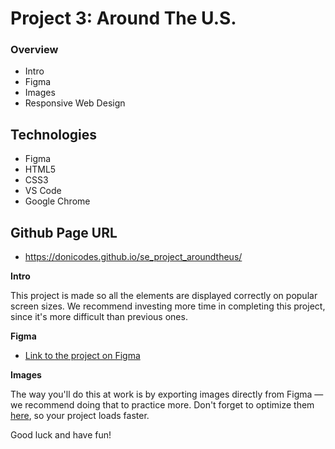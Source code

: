 # Project 3: Around The U.S.

### Overview  

* Intro  
* Figma  
* Images
* Responsive Web Design 

## Technologies
- Figma
- HTML5
- CSS3
- VS Code
- Google Chrome

## Github Page URL
- https://donicodes.github.io/se_project_aroundtheus/
  
**Intro**
  
This project is made so all the elements are displayed correctly on popular screen sizes. We recommend investing more time in completing this project, since it's more difficult than previous ones.  
  
**Figma**  
  
* [Link to the project on Figma](https://www.figma.com/file/ii4xxsJ0ghevUOcssTlHZv/Sprint-3%3A-Around-the-US?node-id=0%3A1)  
  
**Images**  
  
The way you'll do this at work is by exporting images directly from Figma — we recommend doing that to practice more. Don't forget to optimize them [here](https://tinypng.com/), so your project loads faster. 
  
Good luck and have fun!
